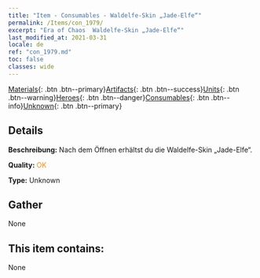```yaml
---
title: "Item - Consumables - Waldelfe-Skin „Jade-Elfe“"
permalink: /Items/con_1979/
excerpt: "Era of Chaos  Waldelfe-Skin „Jade-Elfe“"
last_modified_at: 2021-03-31
locale: de
ref: "con_1979.md"
toc: false
classes: wide
---
```

 [Materials](/de/Items/){: .btn .btn--primary}[Artifacts](/de/Items/Artifacts/){: .btn .btn--success}[Units](/de/Items/Units/){: .btn .btn--warning}[Heroes](/de/Items/Heroes/){: .btn .btn--danger}[Consumables](/de/Items/Consumables/){: .btn .btn--info}[Unknown](/de/Items/Unknown/){: .btn .btn--primary}

## Details
 **Beschreibung:** Nach dem Öffnen erhältst du die Waldelfe-Skin „Jade-Elfe“.

 **Quality:** <span style="color: #FF8C00">OK</span>

 **Type:** Unknown

## Gather

  None

## This item contains:

  None

